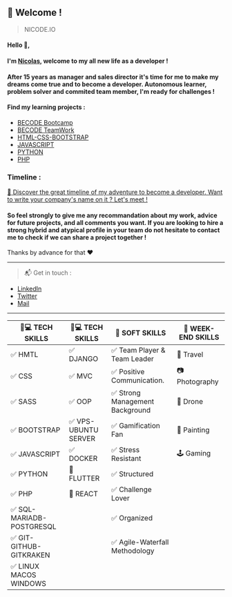 ## :loudspeaker: Welcome !
> NICODE.IO

#### Hello 👋, 

#### I'm [Nicolas](https://www.linkedin.com/in/nicolas-denoel/), welcome to my all new life as a developer !

#### After 15 years as manager and sales director it's time for me to make my dreams come true and to become a developer. Autonomous learner, problem solver and commited team member, I'm ready for challenges !

#### Find my learning projects :
- [BECODE Bootcamp](https://github.com/nicode-io/Becode-Learning)
- [BECODE TeamWork](https://github.com/Becode-TeamWork) 
- [HTML-CSS-BOOTSTRAP](https://github.com/html-css-nicode)
- [JAVASCRIPT](https://github.com/Javascripter-Nicode)
- [PYTHON](https://github.com/Pythonizer-Nicode)
- [PHP](https://github.com/php-nicode)

### Timeline : 
[:calendar: Discover the great timeline of my adventure to become a developer. Want to write your company's name on it ? Let's meet !](https://timelines.gitkraken.com/timeline/2e12cc334eb0406b84bf7a6339e666c4?range=2020-05-26_2020-06-27)  

#### So feel strongly to give me any recommandation about my work, advice for future projects, and all comments you want. If you are looking to hire a strong hybrid and atypical profile in your team do not hesitate to contact me to check if we can share a project together !  

Thanks by advance for that :heart:  

---

> :mailbox_with_mail: Get in touch :
- [LinkedIn](linkedin.com/in/nicolas-denoel)
- [Twitter](https://twitter.com/Nicode_IO)
- [Mail](mailto:info@nicode.io) 

---
| :iphone::computer: TECH SKILLS            | :iphone::computer: TECH SKILLS  |  :muscle: SOFT SKILLS                          |  :deciduous_tree: WEEK-END SKILLS |
|-------------------------------------------|---------------------------------|------------------------------------------------|-----------------------------------|
| :white_check_mark: HMTL                   | :white_check_mark: DJANGO       | :white_check_mark: Team Player & Team Leader   | :sunrise_over_mountains: Travel   |
| :white_check_mark: CSS                    | :white_check_mark: MVC          | :white_check_mark: Positive Communication.     | :camera: Photography              |
| :white_check_mark: SASS                   | :white_check_mark: OOP          | :white_check_mark: Strong Management Background| :helicopter: Drone                |
| :white_check_mark: BOOTSTRAP              | :white_check_mark: VPS-UBUNTU SERVER| :white_check_mark: Gamification Fan        | :art: Painting                    |
| :white_check_mark: JAVASCRIPT             | :white_check_mark: DOCKER       | :white_check_mark: Stress Resistant            | :joystick: Gaming                 |
| :white_check_mark: PYTHON                 | :construction: FLUTTER          | :white_check_mark: Structured                  |                                   |
| :white_check_mark: PHP                    | :construction: REACT            | :white_check_mark: Challenge Lover             |                                   |
| :white_check_mark: SQL-MARIADB-POSTGRESQL |                                 | :white_check_mark: Organized                   |                                   |
| :white_check_mark: GIT-GITHUB-GITKRAKEN   |                                 | :white_check_mark: Agile-Waterfall Methodology |                                   |
| :white_check_mark: LINUX MACOS WINDOWS    |                                 |                                                |                                   |


 
